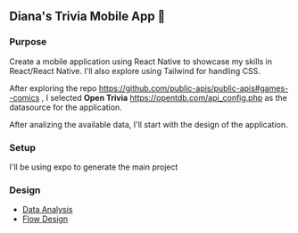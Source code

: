 ## Diana's Trivia Mobile App :iphone:

### Purpose
Create a mobile application using React Native to showcase my skills in React/React Native. I'll also explore using Tailwind for handling CSS.

After exploring the repo https://github.com/public-apis/public-apis#games--comics , I selected **Open Trivia** https://opentdb.com/api_config.php as the datasource for the application.

After analizing the available data, I'll start with the design of the application.

### Setup
I'll be using expo to generate the main project

### Design
* [Data Analysis](/docs/DESIGN.MD "Data Analysis")
* [Flow Design](/docs/SEQUENCE.MD "Flow Design")
